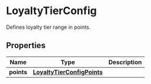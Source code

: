 

# LoyaltyTierConfig

Defines loyalty tier range in points.

## Properties

| Name | Type | Description |
|------------ | ------------- | ------------- |
|**points** | [**LoyaltyTierConfigPoints**](LoyaltyTierConfigPoints.md) |  |



